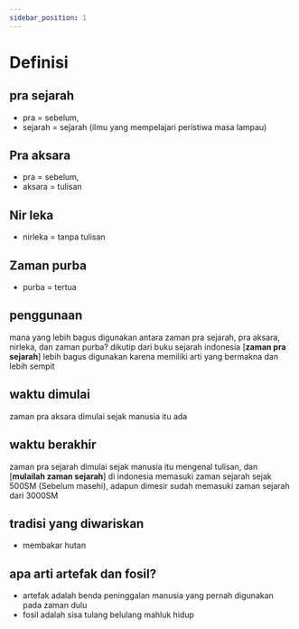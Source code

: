 ```yaml
---
sidebar_position: 1
---
```


# Definisi
## pra sejarah
* pra = sebelum,
* sejarah = sejarah (ilmu yang mempelajari peristiwa masa lampau)

## Pra aksara
* pra = sebelum,
* aksara = tulisan

## Nir leka
* nirleka = tanpa tulisan

## Zaman purba
* purba = tertua

## penggunaan
mana yang lebih bagus digunakan antara zaman pra sejarah, pra aksara, nirleka, dan zaman purba? dikutip dari buku sejarah indonesia [**zaman pra sejarah**] lebih bagus digunakan karena memiliki arti yang bermakna dan lebih sempit

## waktu dimulai
zaman pra aksara dimulai sejak manusia itu ada

## waktu berakhir
zaman pra sejarah dimulai sejak manusia itu mengenal tulisan, dan [**mulailah zaman sejarah**] di indonesia memasuki zaman sejarah sejak 500SM (Sebelum masehi), adapun dimesir sudah memasuki zaman sejarah dari 3000SM

## tradisi yang diwariskan
* membakar hutan

## apa arti artefak dan fosil?
* artefak adalah benda peninggalan manusia yang pernah digunakan pada zaman dulu
* fosil adalah sisa tulang belulang mahluk hidup

